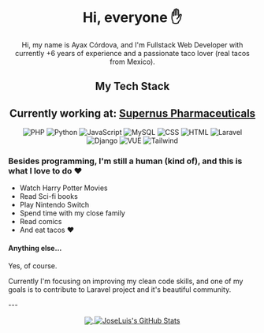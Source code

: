<h1 align="center">Hi, everyone ✋</h1>

<p align="center">
  Hi, my name is Ayax Córdova, and I'm Fullstack Web Developer with currently +6 years of experience and a passionate taco lover (real tacos from Mexico).

</p>
  
<h2 align="center">
  My Tech Stack
</h2>

<h2 align="center">Currently working at: <a href="https://www.supernus.com/">Supernus Pharmaceuticals</a></h2>
  
<p align="center">
  <img alt="PHP" src="https://img.shields.io/badge/PHP-7A86B8?style=for-the-badge&logo=php&logoColor=white" />
  <img alt="Python" src="https://img.shields.io/badge/Python-14354C?style=for-the-badge&logo=python&logoColor=white" />
  <img alt="JavaScript" src="https://img.shields.io/badge/JavaScript-323330?style=for-the-badge&logo=javascript&logoColor=F7DF1E" />
  <img alt="MySQL" src="https://img.shields.io/badge/MySQL-00000F?style=for-the-badge&logo=mysql&logoColor=white" />
  <img alt="CSS" src="https://img.shields.io/badge/CSS3-1572B6?style=for-the-badge&logo=css3&logoColor=white" />
  <img alt="HTML" src="https://img.shields.io/badge/HTML5-E34F26?style=for-the-badge&logo=html5&logoColor=white" />
  <img alt="Laravel" src="https://img.shields.io/badge/Laravel-F13A2F?style=for-the-badge&logo=laravel&logoColor=white" />
  <img alt="Django" src="https://img.shields.io/badge/Django-092E20?style=for-the-badge&logo=django&logoColor=white" />
  <img alt="VUE" src="https://camo.githubusercontent.com/50decafa53f269e4c88e47320b85896b1823a4be4ac8d1913b197111e4a10da1/68747470733a2f2f696d672e736869656c64732e696f2f7374617469632f76313f7374796c653d666f722d7468652d6261646765266d6573736167653d5675652e6a7326636f6c6f723d323232323232266c6f676f3d5675652e6a73266c6f676f436f6c6f723d344643303844266c6162656c3d" />
  <img alt="Tailwind" src="https://camo.githubusercontent.com/5d16e7fdd964ebca50ca82d6c8b081045630340427c463f4470050acd4e50ef3/68747470733a2f2f696d672e736869656c64732e696f2f7374617469632f76313f7374796c653d666f722d7468652d6261646765266d6573736167653d5461696c77696e642b43535326636f6c6f723d323232323232266c6f676f3d5461696c77696e642b435353266c6f676f436f6c6f723d303642364434266c6162656c3d"/>
</p>

### Besides programming, I'm still a human (kind of), and this is what I love to do ❤️

* Watch Harry Potter Movies
* Read Sci-fi books
* Play Nintendo Switch
* Spend time with my close family
* Read comics
* And eat tacos ❤

#### Anything else...

Yes, of course.

Currently I'm focusing on improving my clean code skills, and one of my goals is to contribute to Laravel project and it's beautiful community.

--- ️
  
<p align="center">
  
  <a href="https://github.com/asciito/asciito">
      <img align="center" src="https://github-readme-stats.vercel.app/api/top-langs/?username=asciito&hide=java,html,tex&title_color=ffffff&text_color=c9cacc&icon_color=2bbc8a&bg_color=1d1f21&langs_count=3" />
  </a>
  
  <a href="https://github.com/joseluistello/joseluistello">
      <img align="center" src="https://github-readme-stats.vercel.app/api?username=asciito&show_icons=true&line_height=27&count_private=true&title_color=ffffff&text_color=c9cacc&icon_color=2bbc8a&bg_color=1d1f21" alt="JoseLuis's GitHub Stats" />
  </a>
</p>
